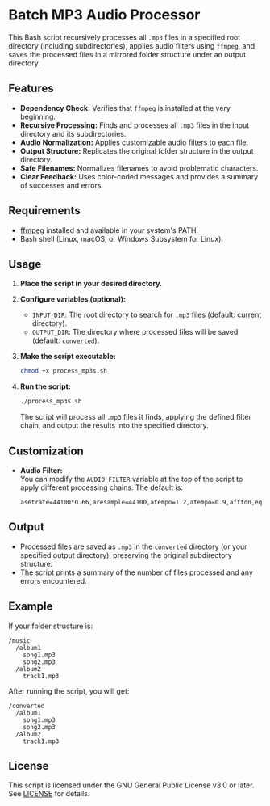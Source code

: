 # Batch MP3 Audio Processor

This Bash script recursively processes all `.mp3` files in a specified root directory (including subdirectories), applies audio filters using `ffmpeg`, and saves the processed files in a mirrored folder structure under an output directory.

## Features

- **Dependency Check:** Verifies that `ffmpeg` is installed at the very beginning.
- **Recursive Processing:** Finds and processes all `.mp3` files in the input directory and its subdirectories.
- **Audio Normalization:** Applies customizable audio filters to each file.
- **Output Structure:** Replicates the original folder structure in the output directory.
- **Safe Filenames:** Normalizes filenames to avoid problematic characters.
- **Clear Feedback:** Uses color-coded messages and provides a summary of successes and errors.

## Requirements

- [ffmpeg](https://ffmpeg.org/) installed and available in your system's PATH.
- Bash shell (Linux, macOS, or Windows Subsystem for Linux).

## Usage

1. **Place the script in your desired directory.**

2. **Configure variables (optional):**
   - `INPUT_DIR`: The root directory to search for `.mp3` files (default: current directory).
   - `OUTPUT_DIR`: The directory where processed files will be saved (default: `converted`).

3. **Make the script executable:**
   ```bash
   chmod +x process_mp3s.sh
   ```

4. **Run the script:**
   ```bash
   ./process_mp3s.sh
   ```

   The script will process all `.mp3` files it finds, applying the defined filter chain, and output the results into the specified directory.

## Customization

- **Audio Filter:**  
  You can modify the `AUDIO_FILTER` variable at the top of the script to apply different processing chains. The default is:
  ```
  asetrate=44100*0.66,aresample=44100,atempo=1.2,atempo=0.9,afftdn,equalizer=f=3000:t=q:w=1:g=5,equalizer=f=200:t=q:w=1:g=-5
  ```

## Output

- Processed files are saved as `.mp3` in the `converted` directory (or your specified output directory), preserving the original subdirectory structure.
- The script prints a summary of the number of files processed and any errors encountered.

## Example

If your folder structure is:
```
/music
  /album1
    song1.mp3
    song2.mp3
  /album2
    track1.mp3
```
After running the script, you will get:
```
/converted
  /album1
    song1.mp3
    song2.mp3
  /album2
    track1.mp3
```

## License

This script is licensed under the GNU General Public License v3.0 or later.
See [LICENSE](https://www.gnu.org/licenses/gpl-3.0.html) for details.
